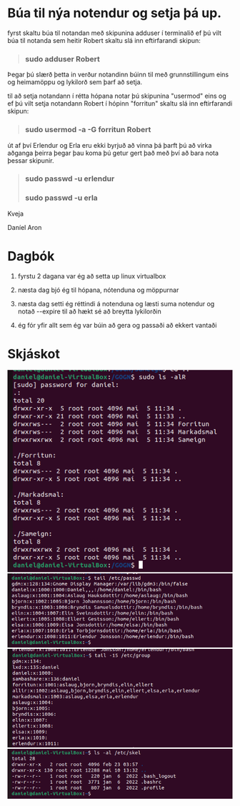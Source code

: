 # __Búa til nýa notendur og setja þá up__.

fyrst skaltu búa til notandan með skipunina adduser í terminalið ef þú vilt búa til notanda sem heitir Robert skaltu slá inn eftirfarandi skipun:

> ### sudo adduser Robert

Þegar þú slærð þetta in verður notandinn búinn til með grunnstillingum eins og heimamöppu og lykilorð sem þarf að setja.

til að setja notandann í rétta hópana notar þú skipunina "usermod" eins og ef þú vilt setja notandann Robert í hópinn "forritun" skaltu slá inn eftirfarandi skipun:

> ### sudo usermod -a -G forritun Robert

út af því Erlendur og Erla eru ekki byrjuð að vinna þá þarft þú að virka aðganga þeirra þegar þau koma þú getur gert það með því að bara nota þessar skipunir. 

> ### sudo passwd -u erlendur
> ### sudo passwd -u erla

Kveja

Daníel Aron


# __Dagbók__

1. fyrstu 2 dagana var ég að setta up linux virtualbox 

2. næsta dag bjó ég til hópana, nótenduna og möppurnar 

3. næsta dag setti ég réttindi á notenduna og læsti suma notendur og notað --expire til að hækt sé að breytta lykilorðin

4. ég fór yfir allt sem ég var búin að gera og passaði að ekkert vantaði 



# __Skjáskot__

![Alt text](https://github.com/DaRonXX/Kest/blob/main/Screenshot%20from%202023-05-11%2015-43-47.png)
![Alt text](https://github.com/DaRonXX/Kest/blob/main/Screenshot%20from%202023-05-11%2016-12-46.png)
![Alt text](https://github.com/DaRonXX/Kest/blob/main/Screenshot%20from%202023-05-11%2016-13-51.png)
![Alt text](https://github.com/DaRonXX/Kest/blob/main/Screenshot%20from%202023-05-11%2016-13-37.png)